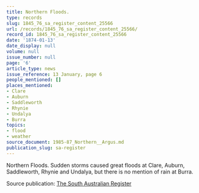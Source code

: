 ```yaml
---
title: Northern Floods.
type: records
slug: 1845_76_sa_register_content_25566
url: /records/1845_76_sa_register_content_25566/
record_id: 1845_76_sa_register_content_25566
date: '1874-01-13'
date_display: null
volume: null
issue_number: null
page: '6'
article_type: news
issue_reference: 13 January, page 6
people_mentioned: []
places_mentioned:
- Clare
- Auburn
- Saddleworth
- Rhynie
- Undalya
- Burra
topics:
- flood
- weather
source_document: 1985-87_Northern__Argus.md
publication_slug: sa-register
---
```


Northern Floods.  Sudden storms caused great floods at Clare, Auburn, Saddleworth, Rhynie and Undalya, but there is no mention of rain at Burra.

Source publication: [The South Australian Register](/publications/sa-register/)
